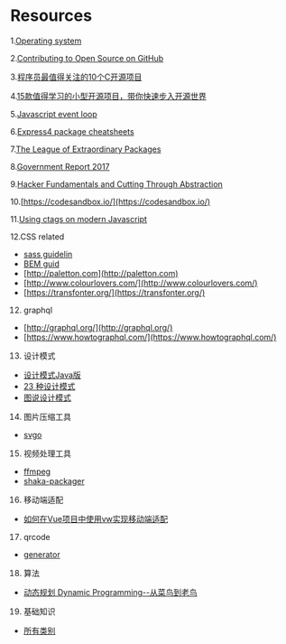 # Resources

1.[Operating system](https://chyyuu.gitbooks.io/ucorebook/content/index.html)

2.[Contributing to Open Source on GitHub](https://guides.github.com/activities/contributing-to-open-source/)

3.[程序员最值得关注的10个C开源项目](https://news.cnblogs.com/n/506775/)

4.[15款值得学习的小型开源项目，带你快速步入开源世界](http://code.csdn.net/news/2822568)

5.[Javascript event loop](https://www.youtube.com/watch?v=8aGhZQkoFbQ)

6.[Express4 package cheatsheets](https://github.com/azat-co/cheatsheets/tree/master/express4)

7.[The League of Extraordinary Packages](http://thephpleague.com/)

8.[Government Report 2017](http://t.cn/Ri9y6LJ)

9.[Hacker Fundamentals and Cutting Through Abstraction](https://www.youtube.com/watch?v=kSuq3Ry9PLQ)

10.[https://codesandbox.io/](https://codesandbox.io/)

11.[Using ctags on modern Javascript](https://dance.computer.dance/posts/2015/04/using-ctags-on-modern-javascript.html)

12.CSS related
- [sass guidelin](https://sass-guidelin.es/)
- [BEM guid](https://en.bem.info/)
- [http://paletton.com](http://paletton.com)
- [http://www.colourlovers.com/](http://www.colourlovers.com/)
- [https://transfonter.org/](https://transfonter.org/)

12. graphql
- [http://graphql.org/](http://graphql.org/)
- [https://www.howtographql.com/](https://www.howtographql.com/)

13. 设计模式

- [设计模式Java版](https://www.gitbook.com/book/quanke/design-pattern-java/details)
- [23 种设计模式](http://wiki.jikexueyuan.com/project/java-design-pattern/)
- [图说设计模式](https://design-patterns.readthedocs.io/zh_CN/latest/index.html)

14. 图片压缩工具
- [svgo](https://github.com/svg/svgo)

15. 视频处理工具
- [ffmpeg](https://ffmpeg.org/)
- [shaka-packager](https://github.com/google/shaka-packager)

16. 移动端适配
- [如何在Vue项目中使用vw实现移动端适配](https://www.w3cplus.com/mobile/vw-layout-in-vue.html) 

17. qrcode
- [generator](https://www.npmjs.com/package/qrcodejs2)

18. 算法
- [动态规划 Dynamic Programming--从菜鸟到老鸟](https://blog.csdn.net/u013309870/article/details/75193592)

19. 基础知识
- [所有类别](https://github.com/CyC2018/Interview-Notebook)
